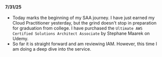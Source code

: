 #### 7/31/25
- Today marks the beginning of my SAA journey. I have just earned my Cloud Practitioner yesterday, but the grind doesn't stop in preparation for graduation from college. I have purchased the `Ultimate AWS Certified Solutions Architect Associate` by Stephane Maarek on Udemy. 
- So far it is straight forward and am reviewing IAM. However, this time I am doing a deep dive into the service.